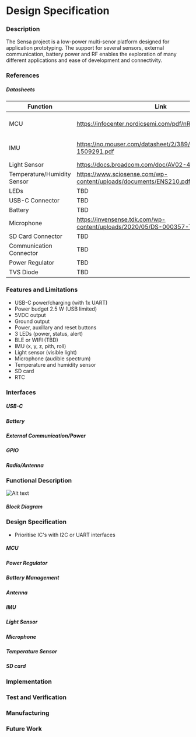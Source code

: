 # Design Specification

### Description

The Sensa project is a low-power multi-senor platform designed for application prototyping. The support for several sensors, external communication, battery power and RF enables the exploration of many different applications and ease of development and connectivity. 

### References 

##### Datasheets
| Function | Link | Comment |
| - | - | - |
| MCU | https://infocenter.nordicsemi.com/pdf/nRF5340_PS_v1.3.pdf | (w/ temperature sensor) |
| IMU | https://no.mouser.com/datasheet/2/389/lsm6dsl-1509291.pdf | (w/ temperature sensor) |
| Light Sensor | https://docs.broadcom.com/doc/AV02-4755EN |  |
| Temperature/Humidity Sensor | https://www.sciosense.com/wp-content/uploads/documents/ENS210.pdf |  |
| LEDs | TBD |  |
| USB-C Connector | TBD |  |
| Battery | TBD |  |
| Microphone | https://invensense.tdk.com/wp-content/uploads/2020/05/DS-000357-T3902-v1.0.pdf |  |
| SD Card Connector | TBD |  |
| Communication Connector | TBD |  |
| Power Regulator | TBD |  |
| TVS Diode | TBD |  |

### Features and Limitations
* USB-C power/charging (with 1x UART)
* Power budget 2.5 W (USB limited)
* 5VDC output
* Ground output
* Power, auxillary and reset buttons
* 3 LEDs (power, status, alert)
* BLE or WIFI (TBD)
* IMU (x, y, z, pith, roll)
* Light sensor (visible light)
* Microphone (audible spectrum)
* Temperature and humidity sensor
* SD card
* RTC

### Interfaces

##### USB-C

##### Battery 

##### External Communication/Power

##### GPIO

##### Radio/Antenna

### Functional Description

![Alt text](img/functional.drawio.jpg)

##### Block Diagram

### Design Specification
* Prioritise IC's with I2C or UART interfaces

##### MCU

##### Power Regulator

##### Battery Management

##### Antenna

##### IMU

##### Light Sensor

##### Microphone

##### Temperature Sensor

##### SD card

### Implementation

### Test and Verification

### Manufacturing

### Future Work
